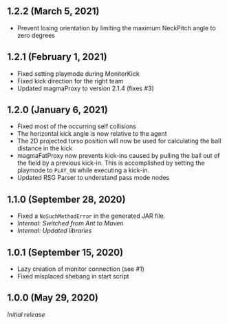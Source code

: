1.2.2 (March 5, 2021)
------------------------------
* Prevent losing orientation by limiting the maximum NeckPitch angle to zero degrees

1.2.1 (February 1, 2021)
------------------------------
* Fixed setting playmode during MonitorKick
* Fixed kick direction for the right team
* Updated magmaProxy to version 2.1.4 (fixes #3)
  
1.2.0 (January 6, 2021)
------------------------------
* Fixed most of the occurring self collisions
* The horizontal kick angle is now relative to the agent
* The 2D projected torso position will now be used for calculating the ball distance in the kick
* magmaFatProxy now prevents kick-ins caused by pulling the ball out of the field by a previous kick-in. This is accomplished by setting the playmode to `PLAY_ON` while executing a kick-in.
* Updated RSG Parser to understand pass mode nodes

1.1.0 (September 28, 2020)
------------------------------
* Fixed a `NoSuchMethodError` in the generated JAR file.
* *Internal: Switched from Ant to Maven*
* *Internal: Updated libraries*

1.0.1 (September 15, 2020)
------------------------------
* Lazy creation of monitor connection (see #1)
* Fixed misplaced shebang in start script

1.0.0 (May 29, 2020)
------------------------------
*Initial release*
